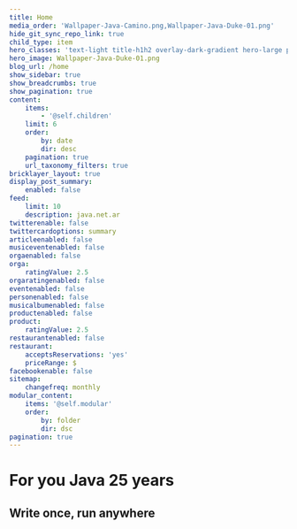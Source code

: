 ```yaml
---
title: Home
media_order: 'Wallpaper-Java-Camino.png,Wallpaper-Java-Duke-01.png'
hide_git_sync_repo_link: true
child_type: item
hero_classes: 'text-light title-h1h2 overlay-dark-gradient hero-large parallax'
hero_image: Wallpaper-Java-Duke-01.png
blog_url: /home
show_sidebar: true
show_breadcrumbs: true
show_pagination: true
content:
    items:
        - '@self.children'
    limit: 6
    order:
        by: date
        dir: desc
    pagination: true
    url_taxonomy_filters: true
bricklayer_layout: true
display_post_summary:
    enabled: false
feed:
    limit: 10
    description: java.net.ar
twitterenable: false
twittercardoptions: summary
articleenabled: false
musiceventenabled: false
orgaenabled: false
orga:
    ratingValue: 2.5
orgaratingenabled: false
eventenabled: false
personenabled: false
musicalbumenabled: false
productenabled: false
product:
    ratingValue: 2.5
restaurantenabled: false
restaurant:
    acceptsReservations: 'yes'
    priceRange: $
facebookenable: false
sitemap:
    changefreq: monthly
modular_content:
    items: '@self.modular'
    order:
        by: folder
        dir: dsc
pagination: true
---
```


# For you **Java** 25 years
## Write once, run anywhere
